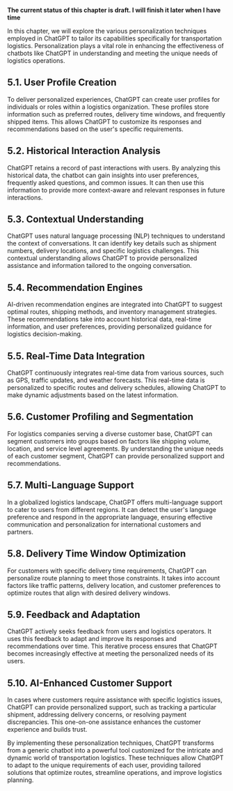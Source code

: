 **The current status of this chapter is draft. I will finish it later when I have time**

In this chapter, we will explore the various personalization techniques employed in ChatGPT to tailor its capabilities specifically for transportation logistics. Personalization plays a vital role in enhancing the effectiveness of chatbots like ChatGPT in understanding and meeting the unique needs of logistics operations.

5.1. **User Profile Creation**
------------------------------

To deliver personalized experiences, ChatGPT can create user profiles for individuals or roles within a logistics organization. These profiles store information such as preferred routes, delivery time windows, and frequently shipped items. This allows ChatGPT to customize its responses and recommendations based on the user's specific requirements.

5.2. **Historical Interaction Analysis**
----------------------------------------

ChatGPT retains a record of past interactions with users. By analyzing this historical data, the chatbot can gain insights into user preferences, frequently asked questions, and common issues. It can then use this information to provide more context-aware and relevant responses in future interactions.

5.3. **Contextual Understanding**
---------------------------------

ChatGPT uses natural language processing (NLP) techniques to understand the context of conversations. It can identify key details such as shipment numbers, delivery locations, and specific logistics challenges. This contextual understanding allows ChatGPT to provide personalized assistance and information tailored to the ongoing conversation.

5.4. **Recommendation Engines**
-------------------------------

AI-driven recommendation engines are integrated into ChatGPT to suggest optimal routes, shipping methods, and inventory management strategies. These recommendations take into account historical data, real-time information, and user preferences, providing personalized guidance for logistics decision-making.

5.5. **Real-Time Data Integration**
-----------------------------------

ChatGPT continuously integrates real-time data from various sources, such as GPS, traffic updates, and weather forecasts. This real-time data is personalized to specific routes and delivery schedules, allowing ChatGPT to make dynamic adjustments based on the latest information.

5.6. **Customer Profiling and Segmentation**
--------------------------------------------

For logistics companies serving a diverse customer base, ChatGPT can segment customers into groups based on factors like shipping volume, location, and service level agreements. By understanding the unique needs of each customer segment, ChatGPT can provide personalized support and recommendations.

5.7. **Multi-Language Support**
-------------------------------

In a globalized logistics landscape, ChatGPT offers multi-language support to cater to users from different regions. It can detect the user's language preference and respond in the appropriate language, ensuring effective communication and personalization for international customers and partners.

5.8. **Delivery Time Window Optimization**
------------------------------------------

For customers with specific delivery time requirements, ChatGPT can personalize route planning to meet those constraints. It takes into account factors like traffic patterns, delivery location, and customer preferences to optimize routes that align with desired delivery windows.

5.9. **Feedback and Adaptation**
--------------------------------

ChatGPT actively seeks feedback from users and logistics operators. It uses this feedback to adapt and improve its responses and recommendations over time. This iterative process ensures that ChatGPT becomes increasingly effective at meeting the personalized needs of its users.

5.10. **AI-Enhanced Customer Support**
--------------------------------------

In cases where customers require assistance with specific logistics issues, ChatGPT can provide personalized support, such as tracking a particular shipment, addressing delivery concerns, or resolving payment discrepancies. This one-on-one assistance enhances the customer experience and builds trust.

By implementing these personalization techniques, ChatGPT transforms from a generic chatbot into a powerful tool customized for the intricate and dynamic world of transportation logistics. These techniques allow ChatGPT to adapt to the unique requirements of each user, providing tailored solutions that optimize routes, streamline operations, and improve logistics planning.
